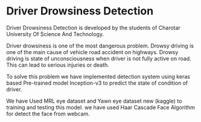 # Driver Drowsiness Detection
Driver Drowsiness Detection is developed by the students of Charotar University Of Science And Technology.

Driver drowsiness is one of the most dangerous problem. Drowsy driving is one of the main cause of vehicle road accident on highways. Drowsy driving is state of unconsciousness when driver is not fully active on road. This can lead to serious injuries or death.

To solve this problem we have implemented detection system using keras based Pre-trained model Inception-v3 to predict the state of condition of driver.

We have Used MRL eye dataset and Yawn eye dataset new (kaggle) to training and testing this model. we have used Haar Cascade Face Algorithm for detect the face from webcam.
